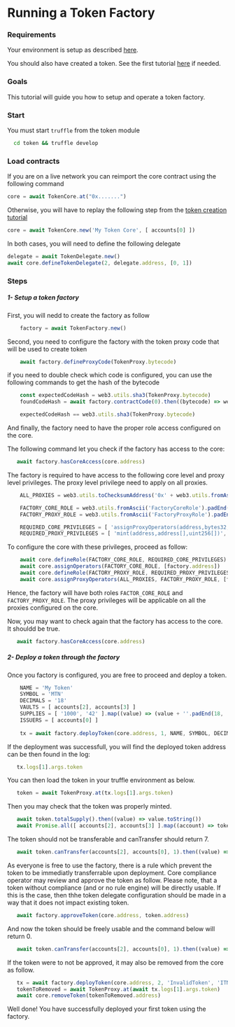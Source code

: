 
# Running a Token Factory

### Requirements

Your environment is setup as described [here](./Tutorials.md#requirements).

You should also have created a token. See the first tutorial [here](./01-TokenCreation.md) if needed.

### Goals

This tutorial will guide you how to setup and operate a token factory.

### Start

You must start `truffle` from the token module
```bash
  cd token && truffle develop
```

### Load contracts

If you are on a live network you can reimport the core contract using the following command

```javascript
core = await TokenCore.at("0x.......")
```

Otherwise, you will have to replay the following step from the [token creation tutorial](./01-TokenCreation.md)

```javascript
core = await TokenCore.new('My Token Core', [ accounts[0] ])
```

In both cases, you will need to define the following delegate

```javascript
delegate = await TokenDelegate.new()
await core.defineTokenDelegate(2, delegate.address, [0, 1])
```

### Steps

##### 1- Setup a token factory

First, you will nedd to create the factory as follow

```javascript
    factory = await TokenFactory.new()
```

Second, you need to configure the factory with the token proxy code that will be used to create token

```javascript
    await factory.defineProxyCode(TokenProxy.bytecode)
```

if you need to double check which code is configured, you can use the following commands to get the hash of the bytecode

```javascript
    const expectedCodeHash = web3.utils.sha3(TokenProxy.bytecode)
    foundCodeHash = await factory.contractCode(0).then((bytecode) => web3.utils.sha3(bytecode))

    expectedCodeHash == web3.utils.sha3(TokenProxy.bytecode)
```

And finally, the factory need to have the proper role access configured on the core.

The following command let you check if the factory has access to the core:

```javascript
   await factory.hasCoreAccess(core.address)
```

The factory is required to have access to the following core level and proxy level privileges.
The proxy level privilege need to apply on all proxies.

```javascript
    ALL_PROXIES = web3.utils.toChecksumAddress('0x' + web3.utils.fromAscii('AllProxies').substr(2).padStart(40, '0'))

    FACTORY_CORE_ROLE = web3.utils.fromAscii('FactoryCoreRole').padEnd(66, '0')
    FACTORY_PROXY_ROLE = web3.utils.fromAscii('FactoryProxyRole').padEnd(66, '0')

    REQUIRED_CORE_PRIVILEGES = [ 'assignProxyOperators(address,bytes32,address[])', 'defineToken(address,uint256,string,string,uint256)' ].map((x) => web3.utils.sha3(x).substr(0, 10))
    REQUIRED_PROXY_PRIVILEGES = [ 'mint(address,address[],uint256[])', 'finishMinting(address)', 'defineLock(address,uint256,uint256,address[])', 'defineRules(address,address[])' ].map((x) => web3.utils.sha3(x).substr(0, 10))
```

To configure the core with these privileges, proceed as follow:

```javascript
    await core.defineRole(FACTORY_CORE_ROLE, REQUIRED_CORE_PRIVILEGES)
    await core.assignOperators(FACTORY_CORE_ROLE, [factory.address])
    await core.defineRole(FACTORY_PROXY_ROLE, REQUIRED_PROXY_PRIVILEGES)
    await core.assignProxyOperators(ALL_PROXIES, FACTORY_PROXY_ROLE, [factory.address])
```

Hence, the factory will have both roles `FACTOR_CORE_ROLE` and `FACTORY_PROXY_ROLE`.
The proxy privileges will be applicable on all the proxies configured on the core.

Now, you may want to check again that the factory has access to the core.
It shouldd be true.

```javascript
   await factory.hasCoreAccess(core.address)
```

##### 2- Deploy a token through the factory

Once you factory is configured, you are free to proceed and deploy a token.


```javascript
    NAME = 'My Token'
    SYMBOL = 'MTN'
    DECIMALS = '18'
    VAULTS = [ accounts[2], accounts[3] ]
    SUPPLIES = [ '1000', '42' ].map((value) => (value + ''.padEnd(18, '0')))
    ISSUERS = [ accounts[0] ]
    
    tx = await factory.deployToken(core.address, 1, NAME, SYMBOL, DECIMALS, 0, true, VAULTS, SUPPLIES, ISSUERS)
```

If the deployment was successfull, you will find the deployed token address can be then found in the log:

```javascript
   tx.logs[1].args.token
```

You can then load the token in your truffle environment as below.

```javascript
   token = await TokenProxy.at(tx.logs[1].args.token)
```

Then you may check that the token was properly minted.

```javascript
   await token.totalSupply().then((value) => value.toString())
   await Promise.all([ accounts[2], accounts[3] ].map((account) => token.balanceOf(account).then((value) => value.toString())))
```

The token should not be transferable and canTransfer should return 7.

```javascript
   await token.canTransfer(accounts[2], accounts[0], 1).then((value) => value.toString())
```

As everyone is free to use the factory, there is a rule which prevent the token to be immediatly transferrable upon deployment.
Core compliance operator may review and approve the token as follow.
Please note, that a token without compliance (and or no rule engine) will be directly usable. If this is the case, then thhe token delegate configuration should be made in a way that it does not impact existing token.

```javascript
   await factory.approveToken(core.address, token.address)
```

And now the token should be freely usable and the command below will return 0.

```javascript
   await token.canTransfer(accounts[2], accounts[0], 1).then((value) => value.toString())
```

If the token were to not be approved, it may also be removed from the core as follow.

```javascript
   tx = await factory.deployToken(core.address, 2, 'InvalidToken', 'ITN', 18, 0, true, [ accounts[0] ], [ '100' + ''.padEnd(18, '0') ], [ accounts[0] ])
   tokenToRemoved = await TokenProxy.at(await tx.logs[1].args.token)
   await core.removeToken(tokenToRemoved.address)
```

Well done! You have successfully deployed your first token using the factory.


